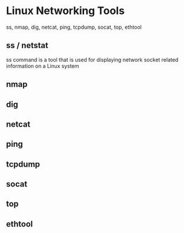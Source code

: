 # Linux Networking Tools 
ss, nmap, dig, netcat, ping, tcpdump, socat, top, ethtool 

## ss / netstat
ss command is a tool that is used for displaying network socket related information on a Linux system

## nmap


## dig


## netcat


## ping


## tcpdump


## socat


## top


## ethtool 
